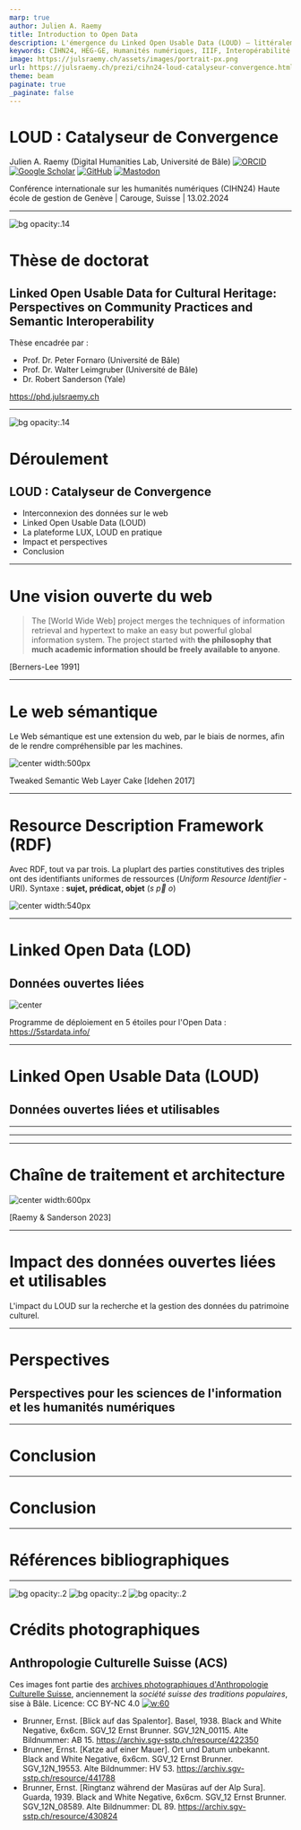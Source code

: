 ```yaml
---
marp: true
author: Julien A. Raemy
title: Introduction to Open Data
description: L'émergence du Linked Open Usable Data (LOUD) – littéralement « données ouvertes liées et utilisables » – représente un tournant dans la convergence des sciences de l'information et des humanités numériques. Ce concept innovant cherche à équilibrer la complétude et la précision des données avec leur accessibilité et utilité pour un public étendu. Historiquement, la connexion des données du patrimoine culturel a été entravée par des obstacles techniques et conceptuels. Les initiatives préexistantes se concentraient sur la rigueur ontologique, souvent au détriment de l'accessibilité et de l'usabilité des données pour les non-experts. Les projets Linked Open Data (LOD) étaient essentiellement axés sur la publication et la consommation de données pour un public d'experts en RDF (Resource Description Framework). L'introduction de JSON-LD en 2014 a réduit les barrières à l'entrée pour les développeurs, permettant une interprétation des données RDF en format JSON standard plus accessible. LOUD se distingue par ses principes de conception bien définis et ses spécifications basées sur JSON-LD. Il inclut des standards communautaires tels que l'API Présentation 3.0 de l'International Image Interoperability Framework (IIIF) et Linked Art ainsi que le Web Annotation Data Model du World Wide Web Consortium (W3C), orientant vers une meilleure accessibilité et interopérabilité des données. Ces principes couvrent a) la bonne abstraction en fonction du public, b) peu d'obstacles à l'entrée, c) compréhensibilité par introspection, d) documentation avec des exemples concrets, e) minimisation des exceptions et promotion de modèles cohérents. Les standards adhérants aux principes LOUD, en synergie, accroissent l'interopérabilité sémantique, même si cela peut impacter la pureté ontologique. Cette approche pragmatique facilite une meilleure utilisation et intégration des données du patrimoine culturel. LOUD peut également servir de fondements communs pour les institutions patrimoniales et les projets de recherche, offrant un cadre harmonisé pour la gestion des données culturelles. Malgré les défis d'adoption à grande échelle, l'exemple de Yale avec sa plateforme LUX, qui a été publiée officiellement en mai 2023, montre comment l'intégration des spécifications LOUD, notamment IIIF et Linked Art, peut améliorer l'interopérabilité et enrichir les données culturelles. LUX représente une application exemplaire des standards LOUD car la plateforme intègre les collections variées de l'université, incluant le Yale Center for British Art, la Yale University Art Gallery, le Yale Peabody Museum et la Yale University Library, totalisant quelque 41 millions de ressources. Cette intégration englobe des domaines tels que l'art, l'histoire naturelle, les catalogues de la bibliothèque et les données archivistiques. LUX se distingue par son architecture systémique comprenant la récolte et la réconciliation de données par le biais d'une chaîne de traitement automatique. Sa force réside dans sa capacité à intégrer des sources de données externes, offrant ainsi une richesse de perspectives et un enrichissement des données accessibles aux utilisateurs.LOUD émerge comme un catalyseur clé pour les sciences de l'information et les humanités numériques, équilibrant complétude, précision et accessibilité des données. L'approche illustrée par Yale démontre l'impact de LOUD dans l'amélioration de l'accès et de la valorisation des données du patrimoine culturel, marquant une avancée significative dans le domaine.
keywords: CIHN24, HEG-GE, Humanités numériques, IIIF, Interopérabilité Sémantique, Linked Art, Linked Data, Linked Open Usable Data, LOUD, LUX, Patrimoine Culturel, Standardisation, Web Annotation Data Model
image: https://julsraemy.ch/assets/images/portrait-px.png
url: https://julsraemy.ch/prezi/cihn24-loud-catalyseur-convergence.html
theme: beam
paginate: true
_paginate: false
---
```


<!-- _class: title -->

<!-- header: Julien A. Raemy | **LOUD : Catalyseur de Convergence** | [![w:35 CC BY 4.0](https://julsraemy.ch/prezi/assets/cc-by.svg)](https://creativecommons.org/licenses/by/4.0/) -->

<!-- _footer: CIHN24 | Haute école de gestion de Genève | 13.02.2024 | [![width:100](https://zenodo.org/badge/DOI/10.5281/zenodo.10526542.svg)](https://doi.org/10.5281/zenodo.10526542) -->

# LOUD : Catalyseur de Convergence
Julien A. Raemy (Digital Humanities Lab, Université de Bâle)
[![ORCID](https://img.shields.io/static/v1?label=ORCID&message=0000-0002-4711-5759&color=A6CE39&logo=orcid)](https://orcid.org/0000-0002-4711-5759) [![Google Scholar](https://img.shields.io/static/v1?label=Google%20Scholar&message=Julien%20A.%20Raemy&color=4285F4&logo=googlescholar)](https://scholar.google.ch/citations?user=pGROUG0AAAAJ&hl) [![GitHub](https://img.shields.io/static/v1?label=GitHub&message=julsraemy&color=181717&logo=github)](https://github.com/julsraemy) [![Mastodon](https://img.shields.io/static/v1?label=Mastodon&message=@julsraemy@hcommons.social&color=6364FF&logo=mastodon)](https://hcommons.social/@julsraemy)

Conférence internationale sur les humanités numériques (CIHN24)
Haute école de gestion de Genève | Carouge, Suisse | 13.02.2024 


--- 

<!-- footer: Préambule -->


![bg opacity:.14](https://sipi.participatory-archives.ch/SGV_12/SGV_12N_00115.jp2/full/max/0/default.jpg)

# Thèse de doctorat

## Linked Open Usable Data for Cultural Heritage: Perspectives on Community Practices and Semantic Interoperability

Thèse encadrée par :
- Prof. Dr. Peter Fornaro (Université de Bâle)
- Prof. Dr. Walter Leimgruber (Université de Bâle)
- Dr. Robert Sanderson (Yale)

https://phd.julsraemy.ch


---

![bg opacity:.14](https://sipi.participatory-archives.ch/SGV_12/SGV_12N_08589.jp2/full/max/0/default.jpg)

# Déroulement

## LOUD : Catalyseur de Convergence

- Interconnexion des données sur le web
- Linked Open Usable Data (LOUD)
- La plateforme LUX, LOUD en pratique
- Impact et perspectives
- Conclusion


---

<!-- footer: Interconnexion des données sur le web -->

# Une vision ouverte du web

> The [World Wide Web] project merges the techniques of information retrieval and hypertext to make an easy but powerful global information system. The project started with **the philosophy that much academic information should be freely available to anyone**.

[Berners-Lee 1991]


---

# Le web sémantique

Le Web sémantique est une extension du web, par le biais de normes, afin de le rendre compréhensible par les machines.

![center width:500px](https://julsraemy.ch/prezi/assets/tweaked-semweb-layer-cake.webp)

Tweaked Semantic Web Layer Cake [Idehen 2017]


---

#  Resource Description Framework (RDF)

Avec RDF, tout va par trois. La pluplart des parties constitutives des triples ont des identifiants uniformes de ressources (_Uniform Resource Identifier_ - URI). 
Syntaxe : **sujet, prédicat, objet** $(s \ \vec{p} \ o)$ 

![center width:540px](https://julsraemy.ch/prezi/assets/rdf-graph.svg)



---

# Linked Open Data (LOD)

## Données ouvertes liées

![center](https://5stardata.info/images/5-star-steps.png)

Programme de déploiement en 5 étoiles pour l'Open Data : https://5stardata.info/

<!-- 5-star open data scheme 
1) make your stuff available on the Web (whatever format) under an open license
2) make it available as structured data
3) make it available in a non-proprietary open format (e.g., CSV instead of Excel
4) use URIs to denote things, so that people can point at your stuff
5) link your data to other data to provide context -->



---

<!-- footer: Linked Open Usable Data (LOUD) -->

# Linked Open Usable Data (LOUD)

## Données ouvertes liées et utilisables




---


---

<!-- footer: La plateforme LUX, LOUD en pratique -->


---

# Chaîne de traitement et architecture

![center width:600px](https://julsraemy.ch/prezi/assets/lux-arch-simple.png)

[Raemy & Sanderson 2023]


---

<!-- footer: Impact et Perspectives -->

# Impact des données ouvertes liées et utilisables 

L'impact du LOUD sur la recherche et la gestion des données du patrimoine culturel.

---

# Perspectives

## Perspectives pour les sciences de l'information et les humanités numériques


---

<!-- footer: Conclusion -->

# Conclusion


---

# Conclusion


---

<!-- footer: Références et crédits -->

<!-- class: tinytext --> 

# Références bibliographiques



---

![bg opacity:.2](https://sipi.participatory-archives.ch/SGV_12/SGV_12N_00115.jp2/full/max/0/default.jpg)
![bg opacity:.2](https://sipi.participatory-archives.ch/SGV_12/SGV_12N_19553.jp2/full/max/0/default.jpg)
![bg opacity:.2](https://sipi.participatory-archives.ch/SGV_12/SGV_12N_08589.jp2/full/max/0/default.jpg)

# Crédits photographiques

## Anthropologie Culturelle Suisse (ACS)

Ces images font partie des [archives photographiques d'Anthropologie Culturelle Suisse](https://archiv.sgv-sstp.ch/), anciennement la _société suisse des traditions populaires_, sise à Bâle. Licence: CC BY-NC 4.0 [![w:60](https://julsraemy.ch/prezi/assets/cc-by-nc.svg)](https://creativecommons.org/licenses/by-nc/4.0/)

- Brunner, Ernst. [Blick auf das Spalentor]. Basel, 1938. Black and White Negative, 6x6cm. SGV_12 Ernst Brunner. SGV_12N_00115. Alte Bildnummer: AB 15. https://archiv.sgv-sstp.ch/resource/422350 
- Brunner, Ernst. [Katze auf einer Mauer]. Ort und Datum unbekannt. Black and White Negative, 6x6cm. SGV_12 Ernst Brunner. SGV_12N_19553. Alte Bildnummer: HV 53. https://archiv.sgv-sstp.ch/resource/441788
- Brunner, Ernst. [Ringtanz während der Masüras auf der Alp Sura]. Guarda, 1939. Black and White Negative, 6x6cm. SGV_12 Ernst Brunner. SGV_12N_08589. Alte Bildnummer: DL 89. https://archiv.sgv-sstp.ch/resource/430824